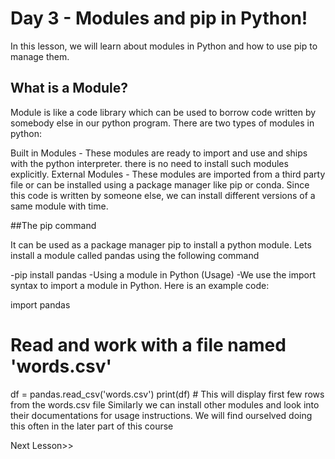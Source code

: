 
# Day 3 - Modules and pip in Python!
In this lesson, we will learn about modules in Python and how to use pip to manage them.
## What is a Module?
Module is like a code library which can be used to borrow code written by somebody else in our python program. There are two types of modules in python:

Built in Modules - These modules are ready to import and use and ships with the python interpreter. there is no need to install such modules explicitly.
External Modules - These modules are imported from a third party file or can be installed using a package manager like pip or conda. Since this code is written by someone else, we can install different versions of a same module with time.

##The pip command

It can be used as a package manager pip to install a python module. Lets install a module called pandas using the following command

-pip install pandas
-Using a module in Python (Usage)
-We use the import syntax to import a module in Python. Here is an example code:

import pandas
# Read and work with a file named 'words.csv'
df = pandas.read_csv('words.csv')
print(df) # This will display first few rows from the words.csv file
Similarly we can install other modules and look into their documentations for usage instructions.
We will find ourselved doing this often in the later part of this course

Next Lesson>>